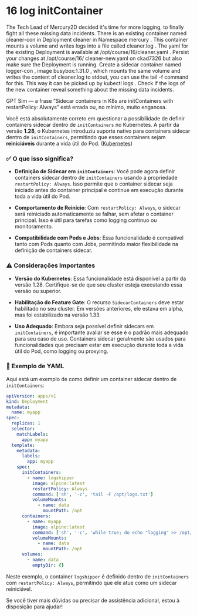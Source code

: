 # 16 log initContainer
The Tech Lead of Mercury2D decided it's time for more logging, to finally fight all these missing data incidents. There is an existing
container named cleaner-con in Deployment cleaner in Namespace mercury . This container mounts a volume and writes logs
into a file called cleaner.log .
The yaml for the existing Deployment is available at /opt/course/16/cleaner.yaml . Persist your changes at /opt/course/16/
cleaner-new.yaml on ckad7326 but also make sure the Deployment is running.
Create a sidecar container named logger-con , image busybox:1.31.0 , which mounts the same volume and writes the content
of cleaner.log to stdout, you can use the tail -f command for this. This way it can be picked up by kubectl logs .
Check if the logs of the new container reveal something about the missing data incidents.


GPT Sim — a frase “Sidecar containers in K8s are initContainers with restartPolicy: Always” está errada ou, no mínimo, muito enganosa.

Você está absolutamente correto em questionar a possibilidade de definir containers sidecar dentro de `initContainers` no Kubernetes. A partir da versão **1.28**, o Kubernetes introduziu suporte nativo para containers sidecar dentro de `initContainers`, permitindo que esses containers sejam **reiniciáveis** durante a vida útil do Pod. ([Kubernetes][1])

### ✅ O que isso significa?

* **Definição de Sidecar em `initContainers`**: Você pode agora definir containers sidecar dentro de `initContainers` usando a propriedade `restartPolicy: Always`. Isso permite que o container sidecar seja iniciado antes do container principal e continue em execução durante toda a vida útil do Pod.

* **Comportamento de Reinício**: Com `restartPolicy: Always`, o sidecar será reiniciado automaticamente se falhar, sem afetar o container principal. Isso é útil para tarefas como logging contínuo ou monitoramento.

* **Compatibilidade com Pods e Jobs**: Essa funcionalidade é compatível tanto com Pods quanto com Jobs, permitindo maior flexibilidade na definição de containers sidecar.

### ⚠️ Considerações Importantes

* **Versão do Kubernetes**: Essa funcionalidade está disponível a partir da versão 1.28. Certifique-se de que seu cluster esteja executando essa versão ou superior.

* **Habilitação do Feature Gate**: O recurso `SidecarContainers` deve estar habilitado no seu cluster. Em versões anteriores, ele estava em alpha, mas foi estabilizado na versão 1.33.

* **Uso Adequado**: Embora seja possível definir sidecars em `initContainers`, é importante avaliar se esse é o padrão mais adequado para seu caso de uso. Containers sidecar geralmente são usados para funcionalidades que precisam estar em execução durante toda a vida útil do Pod, como logging ou proxying.

### 📄 Exemplo de YAML

Aqui está um exemplo de como definir um container sidecar dentro de `initContainers`:

```yaml
apiVersion: apps/v1
kind: Deployment
metadata:
  name: myapp
spec:
  replicas: 1
  selector:
    matchLabels:
      app: myapp
  template:
    metadata:
      labels:
        app: myapp
    spec:
      initContainers:
        - name: logshipper
          image: alpine:latest
          restartPolicy: Always
          command: ['sh', '-c', 'tail -F /opt/logs.txt']
          volumeMounts:
            - name: data
              mountPath: /opt
      containers:
        - name: myapp
          image: alpine:latest
          command: ['sh', '-c', 'while true; do echo "logging" >> /opt/logs.txt; sleep 1; done']
          volumeMounts:
            - name: data
              mountPath: /opt
      volumes:
        - name: data
          emptyDir: {}
```

Neste exemplo, o container `logshipper` é definido dentro de `initContainers` com `restartPolicy: Always`, permitindo que ele atue como um sidecar reiniciável.

Se você tiver mais dúvidas ou precisar de assistência adicional, estou à disposição para ajudar!

[1]: https://kubernetes.io/blog/2023/08/25/native-sidecar-containers/?utm_source=chatgpt.com "Kubernetes v1.28: Introducing native sidecar containers"
